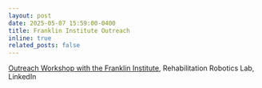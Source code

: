 ```yaml
---
layout: post
date: 2025-05-07 15:59:00-0400
title: Franklin Institute Outreach
inline: true
related_posts: false
---
```


<a href="https://www.linkedin.com/posts/rehabilitation-robotics-lab-upenn_stemeducation-rehabilitationrobotics-humanrobotinteraction-activity-7326687352397967371-thng?utm_source=share&utm_medium=member_desktop&rcm=ACoAAC1fGucB46r5odaPBMC1dAZLwNWPcsYNqhk">Outreach Workshop with the Franklin Institute</a>, Rehabilitation Robotics Lab, LinkedIn

<!-- <iframe src="https://www.linkedin.com/embed/feed/update/urn:li:share:7326606928682393600?collapsed=1" height="400" width="630" frameborder="0" allowfullscreen="" title="Embedded post"></iframe> -->